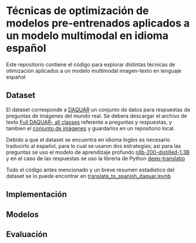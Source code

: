 # Técnicas de optimización de modelos pre-entrenados aplicados a un modelo multimodal en idioma español

Este repositorio contiene el código para explorar distintas técnicas de otimización aplicados a un modelo multimodal imagen-texto en lenguaje español

## Dataset

El dataset corresponde a [DAQUAR](https://www.mpi-inf.mpg.de/departments/computer-vision-and-machine-learning/research/vision-and-language/visual-turing-challenge) un conjunto de datos para respuestas de preguntas de imágenes del mundo real. Se debera descargar el archivo de texto [Full DAQUAR- all classes](https://datasets.d2.mpi-inf.mpg.de/mateusz14visual-turing/qa.894.raw.txt) referente a preguntas y respuestas, y tambien el [conjunto de imágenes](http://datasets.d2.mpi-inf.mpg.de/mateusz14visual-turing/nyu_depth_images.tar) y guardarlos en un repositorio local. 

Debido a que el dataset se encuentra en idioma Ingles es necesario traducirlo al español, para lo cual se usaron dos estrategias; asi para las preguntas se uso el modelo de aprendizaje profundo [nllb-200-distilled-1.3B](https://huggingface.co/facebook/nllb-200-distilled-1.3B) y en el caso de las respuestas se uso la libreria de Python [deep-translatio](https://deep-translator.readthedocs.io/en/latest)

Todo el código antes mencionado y un breve resumen estadistico del dataset se lo puede encontrar en [translate_to_spanish_daquar.ipynb](https://github.com/pvbastidas/spanish-vqa/blob/master/dataset_daquar/translate_to_spanish_daquar.ipynb)

## Implementación

## Modelos

## Evaluación

